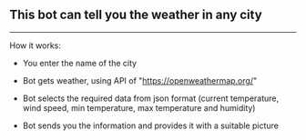 <h2>This bot can tell you the weather in any city</h2>

---

How it works:

* You enter the name of the city
  
* Bot gets weather, using API of "https://openweathermap.org/"
  
* Bot selects the required data from json format (current temperature, wind speed, min temperature, max temperature and humidity)
  
* Bot sends you the information and provides it with a suitable picture
